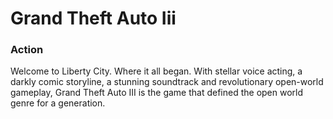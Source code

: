 # Grand Theft Auto Iii

### Action

Welcome to Liberty City. Where it all began. With stellar voice acting, a darkly comic storyline, a stunning soundtrack and revolutionary open-world gameplay, Grand Theft Auto III is the game that defined the open world genre for a generation.